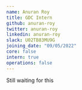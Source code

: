 ```yaml
---
name: Anuran Roy
title: GDC Intern
github: anuran-roy
twitter: anuran-roy
linkedin: anuran-roy
slack: U02TB83MU9G
joining_date: "09/05/2022"
core: false
intern: true
operations: false
---
```


Still waiting for this    
